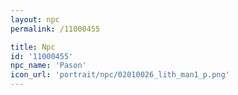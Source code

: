 ```yaml
---
layout: npc
permalink: /11000455

title: Npc
id: '11000455'
npc_name: 'Pason'
icon_url: 'portrait/npc/02010026_lith_man1_p.png'
---
```

